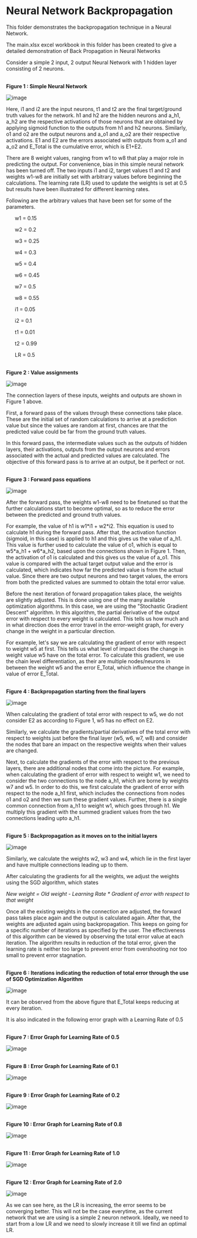 # Neural Network Backpropagation

This folder demonstrates the backpropagation technique in a Neural Network.

The main.xlsx excel workbook in this folder has been created to give a detailed demonstration of Back Propagation in Neural Networks

Consider a simple 2 input, 2 output Neural Network with 1 hidden layer consisting of 2 neurons.

</br>
<b>Figure 1 : Simple Neural Network</b>

![image](https://user-images.githubusercontent.com/65642947/118331899-df9e2480-b526-11eb-9232-b956a1f91b4a.png)

Here, i1 and i2 are the input neurons, t1 and t2 are the final target/ground truth values for the network. h1 and h2 are the hidden neurons and a_h1, a_h2 are the respective activations of those neurons that are obtained by applying sigmoid function to the outputs from h1 and h2 neurons. Similarly, o1 and o2 are the output neurons and a_o1 and a_o2 are their respective activations. E1 and E2 are the errors associated with outputs from a_o1 and a_o2 and E_Total is the cumulative error, which is E1+E2.

There are 8 weight values, ranging from w1 to w8 that play a major role in predicting the output. For convenience, bias in this simple neural network has been turned off. The two inputs i1 and i2, target values t1 and t2 and weights w1-w8 are initially set with arbitrary values before beginning the calculations. The learning rate (LR) used to update the weights is set at 0.5 but results have been illustrated for different learning rates.

Following are the arbitrary values that have been set for some of the parameters.

<ul>w1 = 0.15</ul>
<ul>w2 = 0.2</ul>
<ul>w3 = 0.25</ul>
<ul>w4 = 0.3</ul>
<ul>w5 = 0.4</ul>
<ul>w6 = 0.45</ul>
<ul>w7 = 0.5</ul>
<ul>w8 = 0.55</ul>
<ul>i1 = 0.05</ul>
<ul>i2 = 0.1</ul>
<ul>t1 = 0.01</ul>
<ul>t2 = 0.99</ul>
<ul>LR = 0.5</ul>

</br>
<b>Figure 2 : Value assignments</b>

![image](https://user-images.githubusercontent.com/65642947/118333278-0cebd200-b529-11eb-9af6-15b1a5bf33c7.png)

The connection layers of these inputs, weights and outputs are shown in Figure 1 above.

First, a forward pass of the values through these connections take place. These are the initial set of random calculations to arrive at a prediction value but since the values are random at first, chances are that the predicted value could be far from the ground truth values. 

In this forward pass, the intermediate values such as the outputs of hidden layers, their activations, outputs from the output neurons and errors associated with the actual and predicted values are calculated. The objective of this forward pass is to arrive at an output, be it perfect or not.

</br>
<b>Figure 3 : Forward pass equations</b>

![image](https://user-images.githubusercontent.com/65642947/118334020-699bbc80-b52a-11eb-98d3-6902fa6cc96f.png)

After the forward pass, the weights w1-w8 need to be finetuned so that the further calculations start to become optimal, so as to reduce the error between the predicted and ground truth values.

For example, the value of h1 is w1\*i1 + w2\*i2. This equation is used to calculate h1 during the forward pass. After that, the activation function (sigmoid, in this case) is applied to h1 and this gives us the value of a_h1. This value is further used to calculate the value of o1, which is equal to w5\*a_h1 + w6\*a_h2, based upon the connections shown in Figure 1. Then, the activation of o1 is calculated and this gives us the value of a_o1. This value is compared with the actual target output value and the error is calculated, which indicates how far the predicted value is from the actual value. Since there are two output neurons and two target values, the errors from both the predicted values are summed to obtain the total error value.


Before the next iteration of forward propagation takes place, the weights are slightly adjusted. This is done using one of the many available optimization algorithms. In this case, we are using the "Stochastic Gradient Descent" algorithm. In this algorithm, the partial derivative of the output error with respect to every weight is calculated. This tells us how much and in what direction does the error travel in the error-weight graph, for every change in the weight in a particular direction.

For example, let's say we are calculating the gradient of error with respect to weight w5 at first. This tells us what level of impact does the change in weight value w5 have on the total error. To calculate this gradient, we use the chain level differentiation, as their are multiple nodes/neurons in between the weight w5 and the error E_Total, which influence the change in value of error E_Total.

</br>
<b>Figure 4 : Backpropagation starting from the final layers</b>

![image](https://user-images.githubusercontent.com/65642947/118336608-a74f1400-b52f-11eb-9dd2-ad4ab74fe251.png)

When calculating the gradient of total error with respect to w5, we do not consider E2 as according to Figure 1, w5 has no effect on E2.

Similarly, we calculate the gradients/partial derivatives of the total error with respect to weights just before the final layer (w5, w6, w7, w8) and consider the nodes that bare an impact on the respective weights when their values are changed. 

Next, to calculate the gradients of the error with respect to the previous layers, there are additional nodes that come into the picture. For example, when calculating the gradient of error with respect to weight w1, we need to consider the two connections to the node a_h1, which are borne by weights w7 and w5. In order to do this, we first calculate the gradient of error with respect to the node a_h1 first, which includes the connections from nodes o1 and o2 and then we sum these gradient values. Further, there is a single common connection from a_h1 to weight w1, which goes through h1. We multiply this gradient with the summed gradient values from the two connections leading upto a_h1.

</br>
<b>Figure 5 : Backpropagation as it moves on to the initial layers</b>

![image](https://user-images.githubusercontent.com/65642947/118337304-2264fa00-b531-11eb-9176-bdd5d5e914d0.png)

Similarly, we calculate the weights w2, w3 and w4, which lie in the first layer and have multiple connections leading up to them.

After calculating the gradients for all the weights, we adjust the weights using the SGD algorithm, which states

<i>New weight = Old weight - Learning Rate * Gradient of error with respect to that weight</i>

Once all the existing weights in the connection are adjusted, the forward pass takes place again and the output is calculated again. After that, the weights are adjusted again using backpropagation. This keeps on going for a specific number of iterations as specified by the user. The effectiveness of this algorithm can be viewed by observing the total error value at each iteration. The algorithm results in reduction of the total error, given the learning rate is neither too large to prevent error from overshooting nor too small to prevent error stagnation.

</br>
<b>Figure 6 : Iterations indicating the reduction of total error through the use of SGD Optimization Algorithm</b>

![image](https://user-images.githubusercontent.com/65642947/118337998-b2f00a00-b532-11eb-9ca9-76d17870ae02.png)

It can be observed from the above figure that E_Total keeps reducing at every iteration.

It is also indicated in the following error graph with a Learning Rate of 0.5

</br>
<b>Figure 7 : Error Graph for Learning Rate of 0.5</b>

![image](https://user-images.githubusercontent.com/65642947/118338243-432e4f00-b533-11eb-8656-c38a80a78590.png)

</br>
<b>Figure 8 : Error Graph for Learning Rate of 0.1</b>

![image](https://user-images.githubusercontent.com/65642947/118338454-cb145900-b533-11eb-8ad8-dee9a9386eee.png)

</br>
<b>Figure 9 : Error Graph for Learning Rate of 0.2</b>

![image](https://user-images.githubusercontent.com/65642947/118338509-f5fead00-b533-11eb-82e4-39e8d434bb95.png)

</br>
<b>Figure 10 : Error Graph for Learning Rate of 0.8</b>

![image](https://user-images.githubusercontent.com/65642947/118338583-20e90100-b534-11eb-8c0a-1412fa69efce.png)

</br>
<b>Figure 11 : Error Graph for Learning Rate of 1.0</b>

![image](https://user-images.githubusercontent.com/65642947/118338638-47a73780-b534-11eb-937a-84a3fded6296.png)

</br>
<b>Figure 12 : Error Graph for Learning Rate of 2.0</b>

![image](https://user-images.githubusercontent.com/65642947/118338708-6e656e00-b534-11eb-8cfd-f8221313f609.png)

As we can see here, as the LR is increasing, the error seems to be converging better. This will not be the case everytime, as the current network that we are using is a simple 2 neuron network. Ideally, we need to start from a low LR and we need to slowly increase it till we find an optimal LR.


